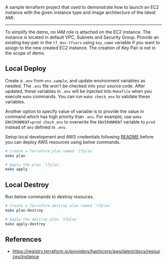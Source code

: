 A sample terraform project that used to demonstrate how to launch an EC2 instance with the given instance type and image architecture of the latest AMI.
___

To simplify the demo, no IAM role is attached on the EC2 instance. The instance is located in default VPC, Subnets and Security Group. Provide an existing key-pair in the `tf_dev.tfvars` using `key_name` variable if you want to assign to the new created EC2 instance. The creation of Key Pair is not in the scope of demo.

## Local Deploy
Create a `.env` from `env.sample`, and update environment variables as needed. The `.env` file won't be checked into your source code. After updated, these variables in `.env` will be injected into `Makefile` when you execute `make` commands. You can run `make check_env` to validate these variables. 

Another option to specify value of variable is to provide the value in command which has high priority than `.env`. For example, use `make ENVIRONMENT=prod check_env` to overwrite the `ENVIRONMENT` variable to `prod` instead of `dev` defined in `.env`.

Setup local development and AWS credentials following [README](../README.md) before you can deploy AWS resources using below commands.

```bash
# Create a Terraform plan named `tfplan`
make plan

# Apply the plan `tfplan`
make apply
```

## Local Destroy
Run below commands to destroy resouces.

```bash
# Create a Terraform destroy plan named `tfplan`
make plan-destroy

# Apply the destroy plan `tfplan`
make apply-destroy
```

## References

- https://registry.terraform.io/providers/hashicorp/aws/latest/docs/resources/instance